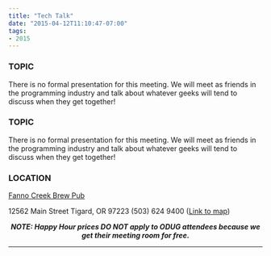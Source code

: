 ```yaml
---
title: "Tech Talk"
date: "2015-04-12T11:10:47-07:00"
tags:
- 2015
---
```


<h3>TOPIC</h3>

<p>
There is no formal presentation for this meeting. We will meet as friends in the programming industry and talk about whatever geeks will tend to discuss when they get together!
</p>
<!--more--><h3>TOPIC</h3>

<p>
There is no formal presentation for this meeting. We will meet as friends in the programming industry and talk about whatever geeks will tend to discuss when they get together!
</p>

<h3>LOCATION</h3>

<a href="http://www.maxsfannocreek.com/Portland_Area_Meeting_Rooms/">Fanno Creek Brew Pub</a>
<p>
12562 Main Street
Tigard, OR 97223
(503) 624 9400
(<a href="http://maps.google.com/maps?q=12562+SW+Main+St,+Tigard,+Oregon+97223&hl=en&ll=45.429457,-122.775028&spn=0.005383,0.011362&sll=37.0625,-95.677068&sspn=59.856937,102.128906&om=1&hnear=12562+SW+Main+St,+Tigard,+Oregon+97223&t=h&z=17&vpsrc=6">Link to map</a>)
</p>


<p align="center"><strong><em>NOTE: Happy Hour prices DO NOT apply to ODUG attendees because we get their meeting room for free.</em></strong></p>
<hr>
